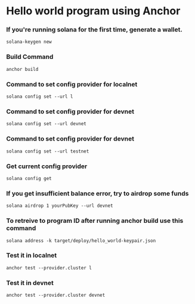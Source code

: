 # Hello world program using Anchor

### If you're running solana for the first time, generate a wallet.

```
solana-keygen new
```

### Build Command

```
anchor build
```

### Command to set config provider for localnet

```
solana config set --url l
```

### Command to set config provider for devnet

```
solana config set --url devnet
```

### Command to set config provider for devnet

```
solana config set --url testnet
```

### Get current config provider

```
solana config get
```

### If you get insufficient balance error, try to airdrop some funds

```
solana airdrop 1 yourPubKey --url devnet
```

### To retreive to program ID after running anchor build use this command

```
solana address -k target/deploy/hello_world-keypair.json
```

### Test it in localnet

```
anchor test --provider.cluster l
```

### Test it in devnet

```
anchor test --provider.cluster devnet
```
